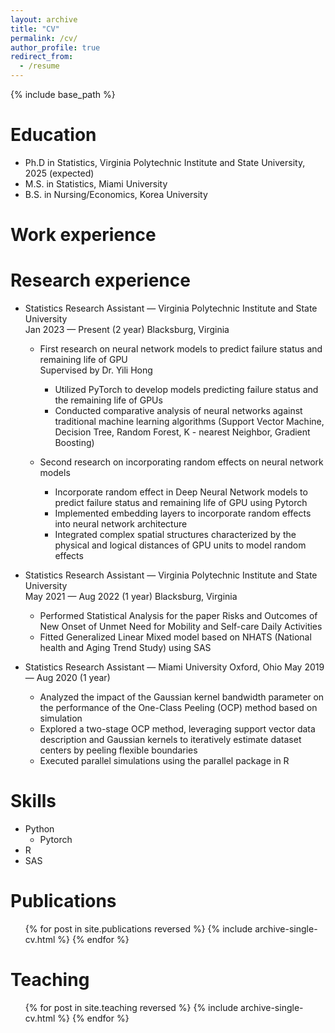 ```yaml
---
layout: archive
title: "CV"
permalink: /cv/
author_profile: true
redirect_from:
  - /resume
---
```


{% include base_path %}

Education
======
* Ph.D in Statistics, Virginia Polytechnic Institute and State University, 2025 (expected)
* M.S. in Statistics, Miami University
* B.S. in Nursing/Economics, Korea University

Work experience
======


Research experience
======
* Statistics Research Assistant — Virginia Polytechnic Institute and State University                     
Jan 2023 — Present (2 year)   						Blacksburg, Virginia 
      
  * First research on neural network models to predict failure status and remaining life of GPU   
      	Supervised by Dr. Yili Hong 
                                                                                
     *	Utilized PyTorch to develop models predicting failure status and the remaining life of GPUs
     *	Conducted comparative analysis of neural networks against traditional machine learning algorithms (Support Vector Machine, Decision Tree, Random Forest, K - nearest Neighbor, Gradient Boosting)
  
  * Second research on incorporating random effects on neural network models 
     *	Incorporate random effect in Deep Neural Network models to predict failure status and remaining life of GPU using Pytorch
     *	Implemented embedding layers to incorporate random effects into neural network architecture
     *	Integrated complex spatial structures characterized by the physical and logical distances of GPU units to model random effects


* Statistics Research Assistant — Virginia Polytechnic Institute and State University                     
May 2021 — Aug 2022 (1 year)                                                                            Blacksburg, Virginia
  *	Performed Statistical Analysis for the paper Risks and Outcomes of New Onset of Unmet Need for Mobility and Self-care Daily Activities
  *	Fitted Generalized Linear Mixed model based on NHATS (National health and Aging Trend Study) using SAS

* Statistics Research Assistant — Miami University                                                      Oxford, Ohio                             May 2019 — Aug 2020 (1 year)     
  *	Analyzed the impact of the Gaussian kernel bandwidth parameter on the performance of the One-Class Peeling (OCP) method based on simulation
  *	Explored a two-stage OCP method, leveraging support vector data description and Gaussian kernels to iteratively estimate dataset centers by peeling flexible boundaries
  *	Executed parallel simulations using the parallel package in R
                                                                       

Skills
======
* Python
  * Pytorch
* R
* SAS

Publications
======
  <ul>{% for post in site.publications reversed %}
    {% include archive-single-cv.html %}
  {% endfor %}</ul>
  
  
Teaching
======
  <ul>{% for post in site.teaching reversed %}
    {% include archive-single-cv.html %}
  {% endfor %}</ul>
  

